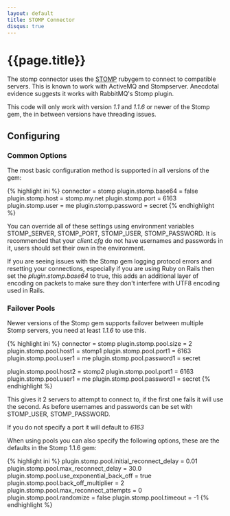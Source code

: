 ```yaml
---
layout: default
title: STOMP Connector
disqus: true
---
```

[STOMP]: http://stomp.codehaus.org/

# {{page.title}}

The stomp connector uses the [STOMP] rubygem to connect to compatible servers.  This is known to work with ActiveMQ and Stompserver.  Anecdotal evidence suggests it works with RabbitMQ's Stomp plugin.

This code will only work with version _1.1_ and _1.1.6_ or newer of the Stomp gem, the in between versions have threading issues.


## Configuring

### Common Options
The most basic configuration method is supported in all versions of the gem:

{% highlight ini %}
connector = stomp
plugin.stomp.base64 = false
plugin.stomp.host = stomp.my.net
plugin.stomp.port = 6163
plugin.stomp.user = me
plugin.stomp.password = secret
{% endhighlight %}

You can override all of these settings using environment variables STOMP_SERVER, STOMP_PORT, STOMP_USER, STOMP_PASSWORD.  It is recommended that your _client.cfg_ do not have usernames and passwords in it, users should set their own in the environment.

If you are seeing issues with the Stomp gem logging protocol errors and resetting your connections, especially if you are using Ruby on Rails then set the _plugin.stomp.base64_ to true, this adds an additional layer of encoding on packets to make sure they don't interfere with UTF8 encoding used in Rails.

### Failover Pools
Newer versions of the Stomp gem supports failover between multiple Stomp servers, you need at least _1.1.6_ to use this.

{% highlight ini %}
connector = stomp
plugin.stomp.pool.size = 2
plugin.stomp.pool.host1 = stomp1
plugin.stomp.pool.port1 = 6163
plugin.stomp.pool.user1 = me
plugin.stomp.pool.password1 = secret

plugin.stomp.pool.host2 = stomp2
plugin.stomp.pool.port1 = 6163
plugin.stomp.pool.user1 = me
plugin.stomp.pool.password1 = secret
{% endhighlight %}

This gives it 2 servers to attempt to connect to, if the first one fails it will use the second.  As before usernames and passwords can be set with STOMP_USER, STOMP_PASSWORD.

If you do not specify a port it will default to _6163_

When using pools you can also specify the following options, these are the defaults in the Stomp 1.1.6 gem:

{% highlight ini %}
plugin.stomp.pool.initial_reconnect_delay = 0.01
plugin.stomp.pool.max_reconnect_delay = 30.0
plugin.stomp.pool.use_exponential_back_off = true
plugin.stomp.pool.back_off_multiplier = 2
plugin.stomp.pool.max_reconnect_attempts = 0
plugin.stomp.pool.randomize = false
plugin.stomp.pool.timeout = -1
{% endhighlight %}
